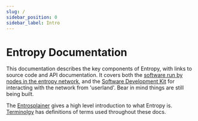 ```yaml
---
slug: /
sidebar_position: 0
sidebar_label: Intro
---
```


# Entropy Documentation

This documentation describes the key components of Entropy, with links to source code and API documentation. It covers both the [software run by nodes in the entropy network](Validators), and the [Software Development Kit](SDK/intro) for interacting with the network from 'userland'. Bear in mind things are still being built.

The [Entrosplainer](Intro) gives a high level introduction to what Entropy is. [Terminolgy](Terminology) has definitions of terms used throughout these docs. 
